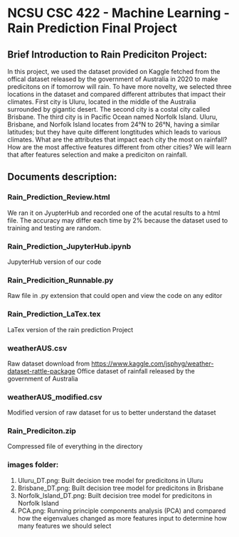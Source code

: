 # NCSU CSC 422 - Machine Learning - Rain Prediction Final Project
## Brief Introduction to Rain Prediciton Project:
In this project, we used the dataset provided on Kaggle fetched from the offical dataset released by the government of Australia in 2020 to make predicitons on if tomorrow will rain.
To have more novelty, we selected three locations in the dataset and compared different attributes that impact their climates.
First city is Uluru, located in the middle of the Australia surrounded by gigantic desert. The second city is a costal city called Brisbane. The third city is in Pacific Ocean named Norfolk Island.
Uluru, Brisbane, and Norfolk Island locates from 24°N to 26°N, having a similar latitudes; but they have quite different longtitudes which leads to various climates.
What are the attributes that impact each city the most on rainfall? How are the most affective features different from other cities? We will learn that after features selection and make a prediciton on rainfall.

## Documents description:
### Rain_Prediction_Review.html
We ran it on JyupterHub and recorded one of the acutal results to a html file. The accuracy may differ each time by 2% because the dataset used to training and testing are random.

### Rain_Prediction_JupyterHub.ipynb
JupyterHub version of our code

### Rain_Predicition_Runnable.py
Raw file in .py extension that could open and view the code on any editor

### Rain_Prediction_LaTex.tex
LaTex version of the rain prediction Project

### weatherAUS.csv
Raw dataset download from https://www.kaggle.com/jsphyg/weather-dataset-rattle-package
Office dataset of rainfall released by the government of Australia

### weatherAUS_modified.csv
Modified version of raw dataset for us to better understand the dataset

### Rain_Prediciton.zip
Compressed file of everything in the directory

### images folder:
  1. Uluru_DT.png: Built decision tree model for predicitons in Uluru
  2. Brisbane_DT.png: Built decision tree model for predicitons in Brisbane
  3. Norfolk_Island_DT.png: Built decision tree model for predicitons in Norfolk Island
  4. PCA.png: Running principle components analysis (PCA) and compared how the eigenvalues changed as more features input to determine how many features we should select
